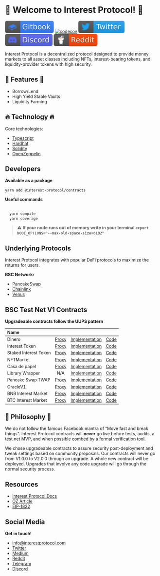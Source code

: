 # :seedling: Welcome to Interest Protocol! :seedling:

[![docs](./assets/gitbook_2.svg)](https://docs.interestprotocol.com/)
[![codecov](https://codecov.io/gh/interest-protocol/v1-core/branch/main/graph/badge.svg?token=O77FGAB2MX)](https://codecov.io/gh/interest-protocol/dinero-markets)
[![twitter](./assets/twitter.svg)](https://twitter.com/interest_dinero)
[![discord](./assets/discord.svg)](https://discord.gg/PJEkqM4Crk)
[![reddit](./assets/reddit.svg)](https://www.reddit.com/user/InterestProtocol)

Interest Protocol is a decentralized protocol designed to provide money markets to all asset classes including NFTs, interest-bearing tokens, and liquidity-provider tokens with high security.

## :money_with_wings: Features :money_with_wings:

- Borrow/Lend
- High Yield Stable Vaults
- Liquidity Farming

## :fire: Technology :fire:

Core technologies:

 - [Typescript](https://www.typescriptlang.org/)
 - [Hardhat](https://hardhat.org/)
 - [Solidity](https://docs.soliditylang.org/)
 - [OpenZeppelin](https://openzeppelin.com/)

## Developers

**Available as a package**

``` yarn add @interest-protocol/contracts ```

**Useful commands**

```

  yarn compile
  yarn coverage

```

> :warning: **If  your node runs out of memory write in your terminal ```export NODE_OPTIONS="--max-old-space-size=8192" ```**

## Underlying Protocols

Interest Protocol integrates with popular DeFi protocols to maximize the returns for users. 

**BSC Network:**

- [PancakeSwap](https://pancakeswap.finance/)
- [Chainlink](https://chain.link/)
- [Venus](https://venus.io/)


## BSC Test Net V1 Contracts

**Upgradeable contracts follow the UUPS pattern**

| Name | | | |
| :----------------| :-------------------------------: | :-----------------------------: | :----------------------------:
|Dinero|[Proxy](https://testnet.bscscan.com/address/0x57486681D2E0Bc9B0494446b8c5df35cd20D4E92)            |[Implementation](https://testnet.bscscan.com/address/0xd273f40b3b398b03428020329e430528793edcb3)     | [Code](https://github.com/interest-protocol/v1-core/blob/main/contracts/tokens/Dinero.sol)
|Interest Token          |[Proxy](https://testnet.bscscan.com/address/0x0D7747F1686d67824dc5a299AAc09F438dD6aef2)            |[Implementation](https://testnet.bscscan.com/address/0x9aced15124500d1fe9c2bc08c4b37762e066fc83)           | [Code](https://github.com/interest-protocol/v1-core/blob/main/contracts/tokens/InterestToken.sol)
|Staked Interest Token          |[Proxy](https://testnet.bscscan.com/address/0x9a7704D56FF363eD836Fc09C34bA2663A96C71f8)|[Implementation](https://testnet.bscscan.com/address/0xB63D84823e4FDD14ba41876Ce3E68Db531484cb6)| [Code](https://github.com/interest-protocol/v1-core/blob/main/contracts/tokens/StakedInterestToken.sol) 
|NFTMarket         |[Proxy](https://testnet.bscscan.com/address/0x37d309ffc97ED67d1DbC11b2e5F05367b599b073)|[Implementation](https://testnet.bscscan.com/address/0x22bc4f605b7db522c99887b72b2fe32ec3ff4c61)| [Code](https://github.com/interest-protocol/v1-core/blob/main/contracts/NFTMarket.sol)
|Casa de papel         |[Proxy](https://testnet.bscscan.com/address/0x4702a58ebdE5E09459052340dD1C1d818FE47D8B)|[Implementation](https://testnet.bscscan.com/address/0xa67cdd9eee0320b2994558b52113c2138c54cb24)| [Code](https://github.com/interest-protocol/v1-core/blob/main/contracts/CasaDePapel.sol)
|Library Wrapper         |N/A|[Implementation](https://testnet.bscscan.com/address/0xdDbd8Fc4ef78bC8f9646d2550107b0bf03Ee8369)| [Code](https://github.com/interest-protocol/v1-core/blob/main/contracts/LibraryWrapper.sol)
|Pancake Swap TWAP         |[Proxy](https://testnet.bscscan.com/address/0x4a4D156a3F9b31eD3e4EdE58AAFf8D004355577A)|[Implementation](https://testnet.bscscan.com/address/0x57ea7c23a54c25122a056e1b548a2624bc1d9c77)| [Code](https://github.com/interest-protocol/v1-core/blob/main/contracts/PancakeOracle.sol)
|OracleV1         |[Proxy](https://testnet.bscscan.com/address/0x601543e1C59FE2485e8dbA4298Dd97423AA92f0B)|[Implementation](https://testnet.bscscan.com/address/0x0e0da3de7343c21ca6f17818d5484eb082932b58)| [Code](https://github.com/interest-protocol/v1-core/blob/main/contracts/OracleV1.sol)
|BNB Interest Market         |[Proxy](https://testnet.bscscan.com/address/0x42c0017e00219FC51405De1f47A7d85a885E56c5)|[Implementation](https://testnet.bscscan.com/address/0x70a29a73a473feaf5b4a668ff753757289733e3e)| [Code](https://github.com/interest-protocol/v1-core/blob/main/contracts/InterestBNBMarket.sol)
|BTC Interest Market         |[Proxy](https://testnet.bscscan.com/address/0x06b4A3622410270C40621D2E8E855386c54c323f)|[Implementation](https://testnet.bscscan.com/address/0x25bed97287be9838782587fb3c7c5fa7add7176f)| [Code](https://github.com/interest-protocol/v1-core/blob/main/contracts/InterestMarketV1.sol)

## :thought_balloon: Philosophy :thought_balloon:

We do not follow the famous Facebook mantra of “Move fast and break things". Interest Protocol contracts will **never** go live before tests, audits, a test net MVP, and when possible combed by a formal verification tool.

We chose upgradeable contracts to assure security post-deployment and tweak settings based on community proposals. Our contracts will never go from V1.0.0 to V2.0.0 through an upgrade. A whole new contract will be deployed. Upgrades that involve any code upgrade will go through the normal security process.

## Resources

- [Interest Protocol Docs](https://docs.interestprotocol.com/)
- [OZ Article](https://blog.openzeppelin.com/workshop-recap-deploying-more-efficient-upgradeable-contracts/)
- [EIP-1822](https://eips.ethereum.org/EIPS/eip-1822)

## Social Media

**Get in touch!**

- info@interestprotocol.com
- [Twitter](https://twitter.com/interest_dinero)
- [Medium](https://medium.com/@interestprotocol)
- [Reddit](https://www.reddit.com/user/InterestProtocol)
- [Telegram](https://t.me/interestprotocol)
- [Discord](https://discord.gg/PJEkqM4Crk)
